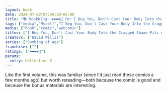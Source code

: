 ```yaml
---
layout: book
date: 2024-07-02T07:34:50-06:00
title: "📚 bookblog: ❤️❤️❤️❤️🖤 for I Beg You, Don't Cast Your Body Into the Cragged Shame Pits of the Lustwolves (A Second Dumbing of Age Collection), by David Willis"
tags: ["media","Myself","I Beg You, Don't Cast Your Body Into the Cragged Shame Pits of the Lustwolves","David Willis","Dumbing of Age"]
media: ["book","comic","webcomic"]
titles: ["I Beg You, Don't Cast Your Body Into the Cragged Shame Pits of the Lustwolves"]
creators: ["David Willis"]
series: ["Dumbing of Age"]
franchise: [""]
ratings: ["❤️❤️❤️❤️🖤"]
params:
  entry: Collection 2
---
```


Like the first volume, this was familiar (since I'd just read these comics a few months ago) but worth rereading—both because the comic is good and because the bonus materials are interesting.
